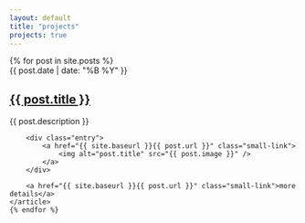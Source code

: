 ```yaml
---
layout: default
title: "projects"
projects: true
---
```

<div class="posts clearfix">
    {% for post in site.posts %}
    <article class="post">
        <div class="eyebrow">{{ post.date | date: "%B %Y" }}</div>
        <h1><a href="{{ site.baseurl }}{{ post.url }}">{{ post.title }}</a></h1>
        <p class="description">{{ post.description }}</p>

        <div class="entry">
            <a href="{{ site.baseurl }}{{ post.url }}" class="small-link">
                <img alt="post.title" src="{{ post.image }}" />
            </a>
        </div>

        <a href="{{ site.baseurl }}{{ post.url }}" class="small-link">more  details</a>
    </article>
    {% endfor %}
</div>
